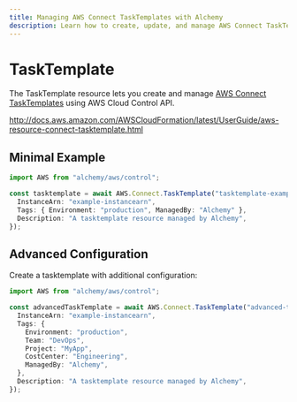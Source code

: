 ```yaml
---
title: Managing AWS Connect TaskTemplates with Alchemy
description: Learn how to create, update, and manage AWS Connect TaskTemplates using Alchemy Cloud Control.
---
```


# TaskTemplate

The TaskTemplate resource lets you create and manage [AWS Connect TaskTemplates](https://docs.aws.amazon.com/connect/latest/userguide/) using AWS Cloud Control API.

http://docs.aws.amazon.com/AWSCloudFormation/latest/UserGuide/aws-resource-connect-tasktemplate.html

## Minimal Example

```ts
import AWS from "alchemy/aws/control";

const tasktemplate = await AWS.Connect.TaskTemplate("tasktemplate-example", {
  InstanceArn: "example-instancearn",
  Tags: { Environment: "production", ManagedBy: "Alchemy" },
  Description: "A tasktemplate resource managed by Alchemy",
});
```

## Advanced Configuration

Create a tasktemplate with additional configuration:

```ts
import AWS from "alchemy/aws/control";

const advancedTaskTemplate = await AWS.Connect.TaskTemplate("advanced-tasktemplate", {
  InstanceArn: "example-instancearn",
  Tags: {
    Environment: "production",
    Team: "DevOps",
    Project: "MyApp",
    CostCenter: "Engineering",
    ManagedBy: "Alchemy",
  },
  Description: "A tasktemplate resource managed by Alchemy",
});
```

